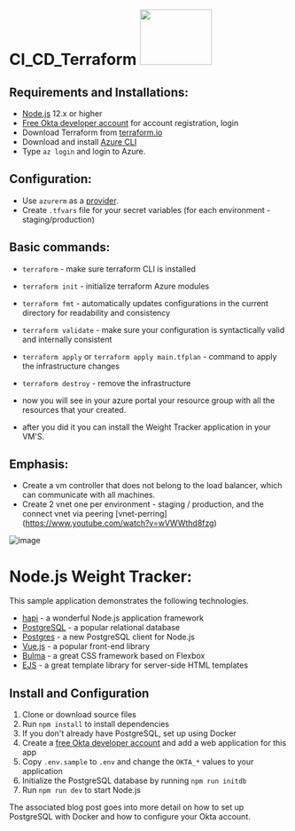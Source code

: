 # CI_CD_Terraform  <img src="https://user-images.githubusercontent.com/71599740/140194394-8d8b8fe8-a7d6-4b2b-938e-e5b00dea3bd4.png" width="130" height="100"/>  


## Requirements and Installations:
* [Node.js](https://nodejs.org/) 12.x or higher
* [Free Okta developer account](https://developer.okta.com/) for account registration, login
* Download Terraform from [terraform.io](https://www.terraform.io/downloads.html)
* Download and install [Azure CLI](https://docs.microsoft.com/en-us/cli/azure/install-azure-cli)
* Type `az login` and login to Azure.

## Configuration:
* Use `azurerm` as a [provider](https://www.terraform.io/docs/language/providers/configuration.html).
* Create `.tfvars` file for your secret variables (for each environment - staging/production)

## Basic commands:
* `terraform` - make sure terraform CLI is installed
* `terraform init` - initialize terraform Azure modules
* `terraform fmt` - automatically updates configurations in the current directory for readability and consistency
* `terraform validate` - make sure your configuration is syntactically valid and internally consistent
* `terraform apply` or `terraform apply main.tfplan` - command to apply the infrastructure changes
* `terraform destroy` - remove the infrastructure

* now you will see in your azure portal your resource group with all the resources that your created.
* after you did it you can install the  Weight Tracker application in your VM'S.

## Emphasis:
* Create a vm controller that does not belong to the load balancer, which can communicate with all machines.
* Create 2 vnet one per environment - staging / production, and the connect vnet via peering [vnet-perring] (https://www.youtube.com/watch?v=wVWWthd8fzg)

![image](https://user-images.githubusercontent.com/71599740/140195050-03fbd26b-8c20-45b9-bb7e-61bc1c5f6d2c.png)

# Node.js Weight Tracker:

This sample application demonstrates the following technologies.

* [hapi](https://hapi.dev) - a wonderful Node.js application framework
* [PostgreSQL](https://www.postgresql.org/) - a popular relational database
* [Postgres](https://github.com/porsager/postgres) - a new PostgreSQL client for Node.js
* [Vue.js](https://vuejs.org/) - a popular front-end library
* [Bulma](https://bulma.io/) - a great CSS framework based on Flexbox
* [EJS](https://ejs.co/) - a great template library for server-side HTML templates


## Install and Configuration

1. Clone or download source files
1. Run `npm install` to install dependencies
1. If you don't already have PostgreSQL, set up using Docker
1. Create a [free Okta developer account](https://developer.okta.com/) and add a web application for this app
1. Copy `.env.sample` to `.env` and change the `OKTA_*` values to your application
1. Initialize the PostgreSQL database by running `npm run initdb`
1. Run `npm run dev` to start Node.js

The associated blog post goes into more detail on how to set up PostgreSQL with Docker and how to configure your Okta account.
